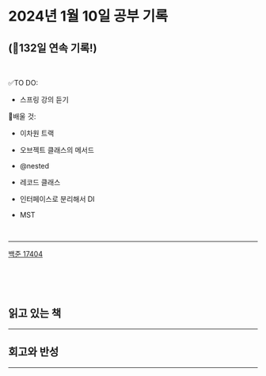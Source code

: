 # 2024년 1월 10일 공부 기록 
## (🚀132일 연속 기록!)

<br>

✅TO DO: 

- 스프링 강의 듣기

💭배울 것:

- 이차원 트랙
- 오브젝트 클래스의 메서드
- @nested
- 레코드 클래스
- 인터페이스로 분리해서 DI


- MST

<br>

---


[백준 17404](..%2F..%2F..%2FAlgorithm%2FSolvedProblem%2FDP%2F17404%2F17404.md)




<br><br><br>

## 읽고 있는 책

---





## 회고와 반성

---
